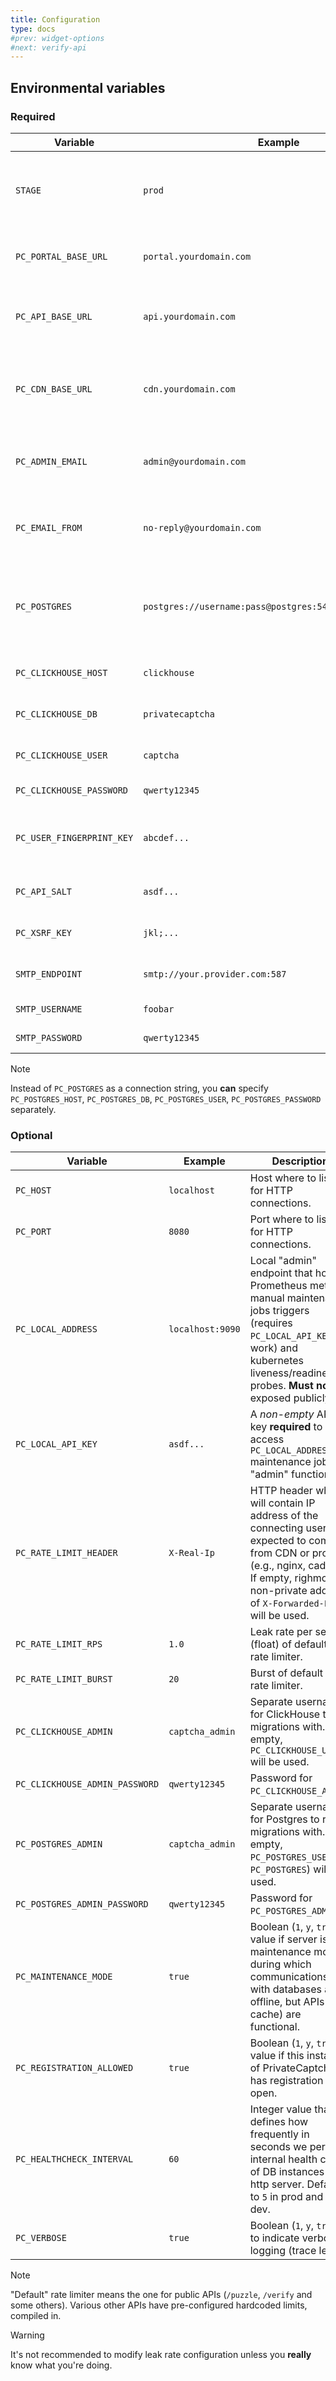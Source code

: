 ```yaml
---
title: Configuration
type: docs
#prev: widget-options
#next: verify-api
---
```


## Environmental variables

### Required

Variable | Example | Description
--- | --- | ---
`STAGE` | `prod` | Stage is used for building widget js code (e.g. minification) and for separation in logging.
`PC_PORTAL_BASE_URL` | `portal.yourdomain.com` | (Sub)domain where you will host PrivateCaptcha portal.
`PC_API_BASE_URL` | `api.yourdomain.com` | (Sub)domain where CAPTCHA API (puzzles, verification etc.) will be hosted.
`PC_CDN_BASE_URL` | `cdn.yourdomain.com` | (Sub)domain where CDN assets will be hosted (e.g., client-side widget package, pictures, email assets etc.).
`PC_ADMIN_EMAIL` | `admin@yourdomain.com` | Email that will be used for admin user to login. Must be valid and functioning.
`PC_EMAIL_FROM` | `no-reply@yourdomain.com` | Sender address for various transactional emails (2FA auth, welcome email etc.)
`PC_POSTGRES` | `postgres://username:pass@postgres:5432/privatecaptcha` | [Postgres connection string](https://www.postgresql.org/docs/current/libpq-connect.html#LIBPQ-CONNSTRING) for backend DB. You can also specify separate values (see note below).
`PC_CLICKHOUSE_HOST` | `clickhouse` | Host (or IP address) where ClickHouse DB is running.
`PC_CLICKHOUSE_DB` | `privatecaptcha` | Database for connecting to ClickHouse.
`PC_CLICKHOUSE_USER` | `captcha` | Username for connecting to `PC_CLICKHOUSE_DB`.
`PC_CLICKHOUSE_PASSWORD` | `qwerty12345` | Password for `PC_CLICKHOUSE_USER`.
`PC_USER_FINGERPRINT_KEY` | `abcdef...` | HEX-encoded `64`-character string, used as IV value for hashing user fingerprints.
`PC_API_SALT` | `asdf...` | String used as salt for creating puzzle signatures.
`PC_XSRF_KEY` | `jkl;...` | String used as XSRF key for signing tokens
`SMTP_ENDPOINT` | `smtp://your.provider.com:587` | Endpoint used for sending transactional email.
`SMTP_USERNAME` | `foobar` | Username for `SMTP_ENDPOINT`.
`SMTP_PASSWORD` | `qwerty12345` | Password for `SMTP_USERNAME`.

> [!NOTE]
Instead of `PC_POSTGRES` as a connection string, you **can** specify `PC_POSTGRES_HOST`, `PC_POSTGRES_DB`, `PC_POSTGRES_USER`, `PC_POSTGRES_PASSWORD` separately.

### Optional

Variable | Example | Description
--- | --- | ---
`PC_HOST` | `localhost` | Host where to listen for HTTP connections.
`PC_PORT` | `8080` | Port where to listen for HTTP connections.
`PC_LOCAL_ADDRESS` | `localhost:9090` | Local "admin" endpoint that hosts Prometheus metrics, manual maintenance jobs triggers (requires `PC_LOCAL_API_KEY` to work) and kubernetes liveness/readiness probes. **Must not** be exposed publicly.
`PC_LOCAL_API_KEY` | `asdf...` | A *non-empty* API key **required** to access `PC_LOCAL_ADDRESS` maintenance jobs "admin" functionality
`PC_RATE_LIMIT_HEADER` | `X-Real-Ip` | HTTP header which will contain IP address of the connecting user. Is expected to come from CDN or proxy (e.g., nginx, caddy). If empty, righmost non-private address of `X-Forwarded-For` will be used.
`PC_RATE_LIMIT_RPS` | `1.0` | Leak rate per second (float) of default API rate limiter.
`PC_RATE_LIMIT_BURST` | `20` | Burst of default API rate limiter.
`PC_CLICKHOUSE_ADMIN` | `captcha_admin` | Separate username for ClickHouse to run migrations with. If empty, `PC_CLICKHOUSE_USER` will be used.
`PC_CLICKHOUSE_ADMIN_PASSWORD` | `qwerty12345` | Password for `PC_CLICKHOUSE_ADMIN`.
`PC_POSTGRES_ADMIN` | `captcha_admin` | Separate username for Postgres to run migrations with. If empty, `PC_POSTGRES_USER` (or `PC_POSTGRES`) will be used.
`PC_POSTGRES_ADMIN_PASSWORD` | `qwerty12345` | Password for `PC_POSTGRES_ADMIN`.
`PC_MAINTENANCE_MODE` | `true` | Boolean (`1`, `y`, `true`) value if server is in maintenance mode, during which communications with databases are offline, but APIs (and cache) are functional.
`PC_REGISTRATION_ALLOWED` | `true` | Boolean (`1`, `y`, `true`) value if this instance of PrivateCaptcha has registration page open.
`PC_HEALTHCHECK_INTERVAL` | `60` | Integer value that defines how frequently in seconds we perform internal health check of DB instances and http server. Defaults to `5` in prod and `60` in dev.
`PC_VERBOSE` | `true` | Boolean (`1`, `y`, `true`) to indicate verbose logging (trace level).

> [!NOTE]
"Default" rate limiter means the one for public APIs (`/puzzle`, `/verify` and some others). Various other APIs have pre-configured hardcoded limits, compiled in.

> [!WARNING]
> It's not recommended to modify leak rate configuration unless you **really** know what you're doing.